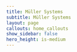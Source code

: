 ```yaml
---
title: Müller Systems
subtitle: Müller Systems
layout: page
callouts: home_callouts
show_sidebar: false
hero_height: is-medium
---
```



